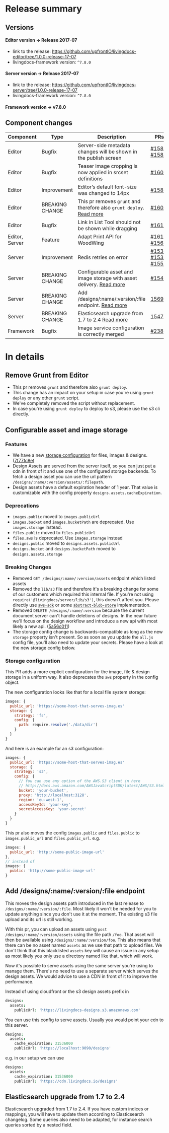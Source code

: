 
# Release summary

## Versions

#### Editor version -> Release 2017-07

- link to the release: https://github.com/upfrontIO/livingdocs-editor/tree/1.0.0-release-17-07
- livingdocs-framework version: `^7.8.0`

#### Server version -> Release 2017-07

- link to the release: https://github.com/upfrontIO/livingdocs-server/tree/1.0.0-release-17-07
- livingdocs-framework version: `^7.8.0`

#### Framework version -> v7.8.0

## Component changes

Component | Type | Description | PRs | Issues
--- | --- | --- | --- | ---
Editor | Bugfix | Server-side metadata changes will be shown in the publish screen | [#1588](https://github.com/upfrontIO/livingdocs-editor/pull/1588), [#1585](https://github.com/upfrontIO/livingdocs-editor/pull/1585) | [#1325](https://github.com/upfrontIO/livingdocs-planning/issues/1325), [#1261](https://github.com/upfrontIO/livingdocs-planning/issues/1261)
Editor | Bugfix | Teaser image cropping is now applied in srcset definitions | [#1606](https://github.com/upfrontIO/livingdocs-editor/pull/1606) | [#1258](https://github.com/upfrontIO/livingdocs-planning/issues/1258)
Editor | Improvement | Editor’s default font-size was changed to 14px | [#1587](https://github.com/upfrontIO/livingdocs-editor/pull/1587) | [#1029](https://github.com/upfrontIO/livingdocs-planning/issues/1029)
Editor | BREAKING CHANGE | This pr removes `grunt` and therefore also `grunt deploy`. [Read more](#remove-grunt-from-editor) | [#1608](https://github.com/upfrontIO/livingdocs-editor/pull/1608) | -
Editor | Bugfix | Link in List Tool should not be shown while dragging | [#1615](https://github.com/upfrontIO/livingdocs-editor/pull/1615) | [#1224](https://github.com/upfrontIO/livingdocs-planning/issues/1224)
Editor, Server | Feature | Adapt Print API for WoodWing | [#1611](https://github.com/upfrontIO/livingdocs-editor/pull/1611), [#1567](https://github.com/upfrontIO/livingdocs-server/pull/1567) | -
Server | Improvement | Redis retries on error | [#1534](https://github.com/upfrontIO/livingdocs-server/pull/1534), [#1530](https://github.com/upfrontIO/livingdocs-server/pull/1530), [#1552](https://github.com/upfrontIO/livingdocs-server/pull/1552) | [#1231](https://github.com/upfrontIO/livingdocs-planning/issues/1231)
Server | BREAKING CHANGE | Configurable asset and image storage with asset delivery. [Read more](#configurable-asset-and-image-storage) | [#1546](https://github.com/upfrontIO/livingdocs-server/pull/1546) | [#1222](https://github.com/upfrontIO/livingdocs-planning/issues/1222)
Server | BREAKING CHANGE | Add /designs/:name/:version/:file endpoint. [Read more](#add-designsnameversionfile-endpoint) | [1569](https://github.com/upfrontIO/livingdocs-server/pull/1569) | -
Server | BREAKING CHANGE | Elasticsearch upgrade from 1.7 to 2.4 [Read more](#elasticsearch-upgrade-from-17-to-24) | [1547](https://github.com/upfrontIO/livingdocs-server/pull/1547) | [#1281](https://github.com/upfrontIO/livingdocs-planning/issues/1281)
Framework | Bugfix | Image service configuration is correctly merged | [#238](https://github.com/upfrontIO/livingdocs-framework/pull/238) | [#1229](https://github.com/upfrontIO/livingdocs-planning/issues/1229), [#1216](https://github.com/upfrontIO/livingdocs-planning/issues/1216)

# In details

## Remove Grunt from Editor

- This pr removes `grunt` and therefore also `grunt deploy`.
- This change has an impact on your setup in case you're using `grunt deploy` or any other `grunt` script.
- We've completely removed the script without replacement.
- In case you're using `grunt deploy` to deploy to s3, please use the s3 cli directly.

## Configurable asset and image storage

### Features
  - We have a new [storage configuration](#user-content-storage-configuration) for files, images & designs. ([7f77fc8e](https://github.com/upfrontIO/livingdocs-server/commit/7f77fc8e))
  - Design Assets are served from the server itself, so you can just put a cdn in front of it and use one of the configured storage backends. To fetch a design asset you can use the url pattern `/designs/:name/:version/assets/:filepath`.
  - Design assets have a default expiration header of 1 year. That value is customizable with the config property `designs.assets.cacheExpiration`.

### Deprecations
  - `images.public` moved to `images.publicUrl`
  - `images.bucket` and `images.bucketPath` are deprecated. Use `images.storage` instead.
  - `files.public` moved to `files.publicUrl`
  - `files.aws` is deprecated. Use `images.storage` instead
  - `designs.public` moved to `designs.assets.publicUrl`
  - `designs.bucket` and `designs.bucketPath` moved to `designs.assets.storage`

### Breaking Changes
  - Removed `GET /designs/:name/:version/assets` endpoint which listed assets
  - Removed the `lib/s3` file and therefore it's a breaking change for some of our customers which required this internal file. If you're not using `require('@livingdocs/server/lib/s3')`, this doesn't affect you. Please directly use [`aws-sdk`](https://npm.im/aws-sdk) or some [`abstract-blob-store`](https://npm.im/abstract-blob-store) implementation.
  - Removed `DELETE /designs/:name/:version` because the current document server can't handle deletions of designs. In the near future we'll focus on the design workflow and introduce a new api with most likely a new api. ([5a56c011](https://github.com/upfrontIO/livingdocs-server/commit/5a56c011))
  - The storage config change is backwards-compatible as long as the new `storage` property isn't present. So as soon as you update the `all.js` config file, you'll also need to update your secrets. Please have a look at the new storage config below.

### Storage configuration
  This PR adds a more explicit configuration for the image, file & design storage in a uniform way.
  It also deprecates the `aws` property in the config object.

  The new configuration looks like that for a local file system storage:
  ```js
  images: {
    public_url: 'https://some-host-that-serves-imag.es'
    storage: {
      strategy: 'fs',
      config: {
        path: require.resolve('./data/dir')
      }
    }
  }
  ```

  And here is an example for an s3 configuration:
  ```js
  images: {
    public_url: 'https://some-host-that-serves-imag.es'
    storage: {
      strategy: 's3',
      config: {
        // You can use any option of the AWS.S3 client in here
        // http://docs.aws.amazon.com/AWSJavaScriptSDK/latest/AWS/S3.html#constructor_details
        bucket: 'your-bucket',
        proxy: 'http://localhost:3128',
        region: 'eu-west-1',
        accessKeyId: 'your-key',
        secretAccessKey: 'your-secret'
      }
    }
  }
  ```

  This pr also moves the config `images.public` and `files.public` to `images.public_url` and `files.public_url`.
  e.g.
  ```js
  images: {
    public_url: 'http://some-public-image-url'
  },
  // instead of
  images: {
    public: 'http://some-public-image-url'
  }
  ```

## Add /designs/:name/:version/:file endpoint

This moves the design assets path introduced in the last release to `/designs/:name/:version/:file`. Most likely it won't be needed for you to update anything since you don't use it at the moment. The existing s3 file upload and its url is still working.

With this pr, you can upload an assets using `post /designs/:name/:version/assets` using the file path `/foo`. That asset will then be available using `/designs/:name/:version/foo`. This also means that there can be no asset named `assets` as we use that path to upload files. We don't think that this blacklisted `assets` key will cause an issue in any setup as most likely you only use a directory named like that, which will work.

Now it's possible to serve assets using the same server you're using to manage them. There's no need to use a separate server which serves the design assets. We would advice to use a CDN in front of it to improve the performance.

Instead of using cloudfront or the s3 design assets prefix in 
```coffee
designs:
  assets:
    publicUrl: 'https://livingdocs-designs.s3.amazonaws.com'
```

You can use this config to serve assets.
Usually you would point your cdn to this server.
```coffee
designs:
  assets:
    cache_expiration: 31536000
    publicUrl: 'https://localhost:9090/designs'
```

e.g. in our setup we can use
```coffee
designs:
  assets:
    cache_expiration: 31536000
    publicUrl: 'https://cdn.livingdocs.io/designs'
```

## Elasticsearch upgrade from 1.7 to 2.4

Elasticsearch upgraded from 1.7 to 2.4. If you have custom indices or mappings, you will have to update them according to Elasticsearch changelog. Some queries also need to be adapted, for instance search queries sorted by a nested field.

